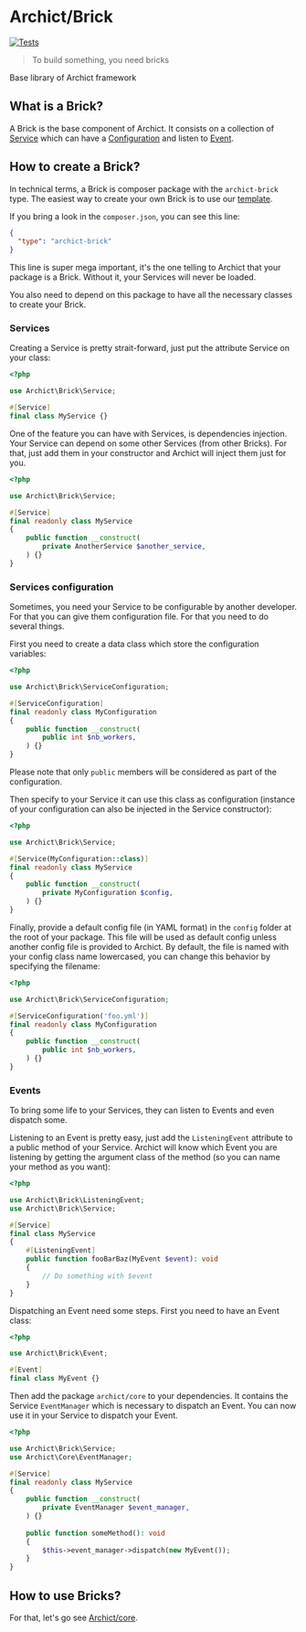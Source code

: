 # Archict/Brick

[![Tests](https://github.com/Archict/brick/actions/workflows/tests.yml/badge.svg?branch=master)](https://github.com/Archict/brick/actions/workflows/tests.yml)

> To build something, you need bricks

Base library of Archict framework

## What is a Brick?

A Brick is the base component of Archict. It consists on a collection of [Service](#services) which can
have a [Configuration](#services-configuration) and listen to [Event](#events).

## How to create a Brick?

In technical terms, a Brick is composer package with the `archict-brick` type. The easiest way to create your own Brick
is to use our [template](https://github.com/Archict/brick-template).

If you bring a look in the `composer.json`, you can see this line:

```json
{
  "type": "archict-brick"
}
```

This line is super mega important, it's the one telling to Archict that your package is a Brick. Without it, your
Services will never be loaded.

You also need to depend on this package to have all the necessary classes to create your Brick.

### Services

Creating a Service is pretty strait-forward, just put the attribute Service on your class:

```php
<?php

use Archict\Brick\Service;

#[Service]
final class MyService {}
```

One of the feature you can have with Services, is dependencies injection. Your Service can depend on some other
Services (from other Bricks). For that, just add them in your constructor and Archict will inject them just for you.

```php
<?php

use Archict\Brick\Service;

#[Service]
final readonly class MyService 
{
    public function __construct(
        private AnotherService $another_service,
    ) {}
}
```

### Services configuration

Sometimes, you need your Service to be configurable by another developer. For that you can give them configuration file.
For that you need to do several things.

First you need to create a data class which store the configuration variables:

```php
<?php

use Archict\Brick\ServiceConfiguration;

#[ServiceConfiguration]
final readonly class MyConfiguration 
{
    public function __construct(
        public int $nb_workers,
    ) {}
}
```

Please note that only `public` members will be considered as part of the configuration.

Then specify to your Service it can use this class as configuration (instance of your configuration can also be injected
in the Service constructor):

```php
<?php

use Archict\Brick\Service;

#[Service(MyConfiguration::class)]
final readonly class MyService 
{
    public function __construct(
        private MyConfiguration $config,
    ) {}
}
```

Finally, provide a default config file (in YAML format) in the `config` folder at the root of your package. This file
will be used as default config unless another config file is provided to Archict. By default, the file is named with
your config class name lowercased, you can change this behavior by specifying the filename:

```php
<?php

use Archict\Brick\ServiceConfiguration;

#[ServiceConfiguration('foo.yml')]
final readonly class MyConfiguration 
{
    public function __construct(
        public int $nb_workers,
    ) {}
}
```

### Events

To bring some life to your Services, they can listen to Events and even dispatch some.

Listening to an Event is pretty easy, just add the `ListeningEvent` attribute to a public method of your Service.
Archict will know which Event you are listening by getting the argument class of the method (so you can name your method
as you want):

```php
<?php

use Archict\Brick\ListeningEvent;
use Archict\Brick\Service;

#[Service]
final class MyService
{
    #[ListeningEvent]
    public function fooBarBaz(MyEvent $event): void
    {
        // Do something with $event
    }
}
```

Dispatching an Event need some steps. First you need to have an Event class:

```php
<?php

use Archict\Brick\Event;

#[Event]
final class MyEvent {}
```

Then add the package `archict/core` to your dependencies. It contains the Service `EventManager` which is necessary to
dispatch an Event. You can now use it in your Service to dispatch your Event.

```php
<?php

use Archict\Brick\Service;
use Archict\Core\EventManager;

#[Service]
final readonly class MyService
{
    public function __construct(
        private EventManager $event_manager,
    ) {}
    
    public function someMethod(): void
    {
        $this->event_manager->dispatch(new MyEvent());
    }
}
```

## How to use Bricks?

For that, let's go see [Archict/core](https://github.com/Archict/core).
